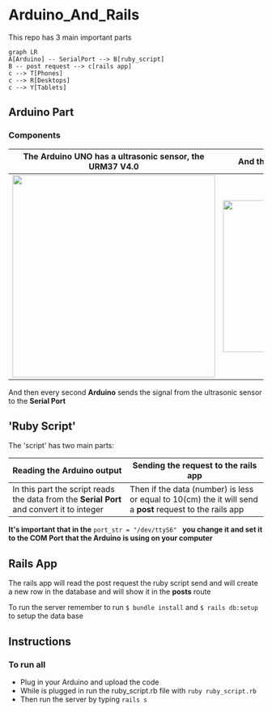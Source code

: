 
# Arduino_And_Rails
This repo has 3 main important parts
```mermaid
graph LR
A[Arduino] -- SerialPort --> B[ruby_script]
B -- post request --> c[rails app]
c --> T[Phones]
c --> R[Desktops]
c --> Y[Tablets]
```

## Arduino Part
### Components
| The Arduino UNO has a ultrasonic sensor, the URM37 V4.0|And these are the connections|
|------------|-------------|
| <img src="https://www.dfrobot.com/wiki/images/3/30/URM37_V4.0_Ultrasonic_Sensor3.png" width="400"> | <img src="https://www.dfrobot.com/wiki/images/7/77/URM37_V4.0_Ultrasonic_pwmtriggermodecon.png" width="300"> |

And then every second **Arduino** sends the signal from the ultrasonic sensor to the __Serial Port__

##  'Ruby Script'
The 'script' has two main parts:

| Reading the Arduino output | Sending the request to the rails app |
|------------|-------------|
| In this part the script reads the data from the **Serial Port** and convert it to integer | Then if the data (number) is less or equal to 10(cm) the it will send a **post** request to the rails app |

**It's important that  in the** ```port_str = "/dev/ttyS6" ``` **you change it and set it to the COM Port that the Arduino is using on your computer**

## Rails App
The rails app will read the post request the ruby script send and will create a new row in the database and will show it in the **posts** route

To run the server remember to run ```$ bundle install```  and ``` $ rails db:setup ``` to setup the data base

## Instructions
### To run all
* Plug in your Arduino and upload the code
* While is plugged in run the ruby_script.rb file with ```ruby ruby_script.rb```
* Then run the server by typing ```rails s```
